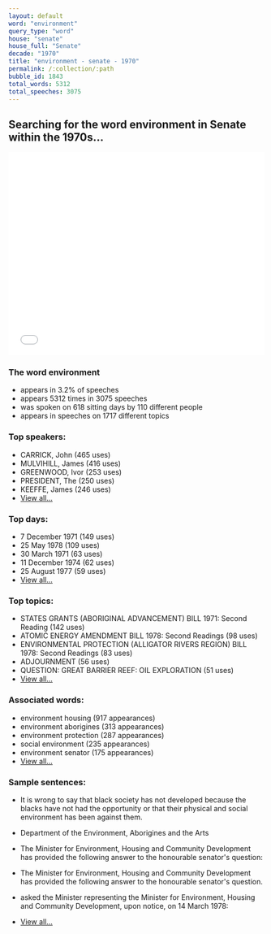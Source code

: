 ```yaml
---
layout: default
word: "environment"
query_type: "word"
house: "senate"
house_full: "Senate"
decade: "1970"
title: "environment - senate - 1970"
permalink: /:collection/:path
bubble_id: 1843
total_words: 5312
total_speeches: 3075
---
```



## Searching for the word **environment** in Senate within the 1970s...

<iframe width="100%" height="400" frameborder="0" scrolling="no" src="//plot.ly/~wragge/1843.embed"></iframe>

### The word **environment**

* appears in 3.2% of speeches
* appears 5312 times in 3075 speeches
* was spoken on 618 sitting days by 110 different people
* appears in speeches on 1717 different topics

### Top speakers:

* CARRICK, John (465 uses)
* MULVIHILL, James (416 uses)
* GREENWOOD, Ivor (253 uses)
* PRESIDENT, The (250 uses)
* KEEFFE, James (246 uses)
* [View all...](speakers/)


### Top days:

* 7 December 1971 (149 uses)
* 25 May 1978 (109 uses)
* 30 March 1971 (63 uses)
* 11 December 1974 (62 uses)
* 25 August 1977 (59 uses)
* [View all...](days/)


### Top topics:

* STATES GRANTS (ABORIGINAL ADVANCEMENT) BILL 1971: Second Reading (142 uses)
* ATOMIC ENERGY AMENDMENT BILL 1978: Second Readings (98 uses)
* ENVIRONMENTAL PROTECTION (ALLIGATOR RIVERS REGION) BILL 1978: Second Readings (83 uses)
* ADJOURNMENT (56 uses)
* QUESTION: GREAT BARRIER REEF: OIL EXPLORATION (51 uses)
* [View all...](topics/)


### Associated words:

* environment housing (917 appearances)
* environment aborigines (313 appearances)
* environment protection (287 appearances)
* social environment (235 appearances)
* environment senator (175 appearances)
* [View all...](collocations/)


### Sample sentences:

* It is wrong to say that black society has not developed because the blacks have not had the opportunity or that their physical and social <span class="highlight">environment</span> has been against them.

* Department of the <span class="highlight">Environment</span>, Aborigines and the Arts

* The Minister for <span class="highlight">Environment</span>, Housing and Community Development has provided the following answer to the honourable senator's question:

* The Minister for <span class="highlight">Environment</span>, Housing and Community Development has provided the following answer to the honourable senator's question.

* asked the Minister representing the Minister for <span class="highlight">Environment</span>, Housing and Community Development, upon notice, on 14 March 1978:

* [View all...](contexts/)
